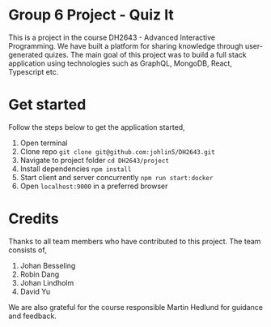 # Group 6 Project - Quiz It 
This is a project in the course DH2643 - Advanced Interactive Programming. We have built a platform for sharing knowledge through user-generated quizes. 
The main goal of this project was to build a full stack application using technologies such as GraphQL, MongoDB, React, Typescript etc. 

# Get started 
Follow the steps below to get the application started, 
1. Open terminal 
2. Clone repo ```git clone git@github.com:johlin5/DH2643.git```
3. Navigate to project folder ```cd DH2643/project```
4. Install dependencies ```npm install```
5. Start client and server concurrently ```npm run start:docker```
6. Open ```localhost:9000``` in a preferred browser

# Credits 
Thanks to all team members who have contributed to this project. The team consists of, 
1. Johan Besseling 
2. Robin Dang 
3. Johan Lindholm 
4. David Yu 

We are also grateful for the course responsible Martin Hedlund for guidance and feedback. 